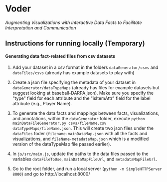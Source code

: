 # Voder
*Augmenting Visualizations with Interactive Data Facts to Facilitate Interpretation and Communication*

## Instructions for running locally (Temporary)

#### Generating data fact-related files from csv datasets

1. Add your dataset in a csv format in the folders `dataGenerator/csvs` and `dataFiles/csvs` (already has example datasets to play with)

2. Create a json file specifying the metadata of your dataset in `dataGenerator/dataTypeMaps` (already has files for example datasets but suggest looking at baseball-DARPA.json). Make sure you specify the "type" field for each attribute and the "isItemAttr" field for the label attribute (e.g., Player Name).

3. To generate the data facts and mappings between facts, visualizations, and annotations, within the `dataGenerator` folder, execute `python mainDataFileGenerator.py csvs/fileName.csv dataTypeMaps/fileName.json`. This will create two json files under the `dataFiles` foder (`filename-mainDataMap.json` with all the facts and visualizations, and `fileName-metadataMap.json` which is a modified version of the dataTypeMap file passed earlier).

4. In `js/src/main.js`, update the paths to the data files passed to the variables `dataFileToUse`, `mainDataMapFileUrl`, and `metadataMapFileUrl`.

5. Go to the root folder, and run a local server (`python -m SimpleHTTPServer 8000`) and go to http://localhost:8000/

